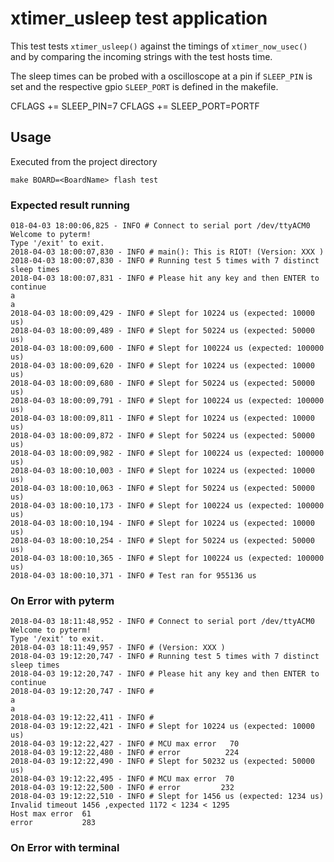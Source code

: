 # xtimer_usleep test application

This test tests `xtimer_usleep()` against the timings of `xtimer_now_usec()`
 and by comparing the incoming strings with the test hosts time.

The sleep times can be probed with a oscilloscope at a pin if `SLEEP_PIN` is set
and the respective gpio `SLEEP_PORT` is defined in the makefile.

CFLAGS += SLEEP_PIN=7
CFLAGS += SLEEP_PORT=PORTF

## Usage
Executed from the project directory
```
make BOARD=<BoardName> flash test
```

### Expected result running
```
018-04-03 18:00:06,825 - INFO # Connect to serial port /dev/ttyACM0
Welcome to pyterm!
Type '/exit' to exit.
2018-04-03 18:00:07,830 - INFO # main(): This is RIOT! (Version: XXX )
2018-04-03 18:00:07,830 - INFO # Running test 5 times with 7 distinct sleep times
2018-04-03 18:00:07,831 - INFO # Please hit any key and then ENTER to continue
a
a
2018-04-03 18:00:09,429 - INFO # Slept for 10224 us (expected: 10000 us)
2018-04-03 18:00:09,489 - INFO # Slept for 50224 us (expected: 50000 us)
2018-04-03 18:00:09,600 - INFO # Slept for 100224 us (expected: 100000 us)
2018-04-03 18:00:09,620 - INFO # Slept for 10224 us (expected: 10000 us)
2018-04-03 18:00:09,680 - INFO # Slept for 50224 us (expected: 50000 us)
2018-04-03 18:00:09,791 - INFO # Slept for 100224 us (expected: 100000 us)
2018-04-03 18:00:09,811 - INFO # Slept for 10224 us (expected: 10000 us)
2018-04-03 18:00:09,872 - INFO # Slept for 50224 us (expected: 50000 us)
2018-04-03 18:00:09,982 - INFO # Slept for 100224 us (expected: 100000 us)
2018-04-03 18:00:10,003 - INFO # Slept for 10224 us (expected: 10000 us)
2018-04-03 18:00:10,063 - INFO # Slept for 50224 us (expected: 50000 us)
2018-04-03 18:00:10,173 - INFO # Slept for 100224 us (expected: 100000 us)
2018-04-03 18:00:10,194 - INFO # Slept for 10224 us (expected: 10000 us)
2018-04-03 18:00:10,254 - INFO # Slept for 50224 us (expected: 50000 us)
2018-04-03 18:00:10,365 - INFO # Slept for 100224 us (expected: 100000 us)
2018-04-03 18:00:10,371 - INFO # Test ran for 955136 us

```

### On Error with pyterm
```
2018-04-03 18:11:48,952 - INFO # Connect to serial port /dev/ttyACM0
Welcome to pyterm!
Type '/exit' to exit.
2018-04-03 18:11:49,957 - INFO # (Version: XXX )
2018-04-03 19:12:20,747 - INFO # Running test 5 times with 7 distinct sleep times
2018-04-03 19:12:20,747 - INFO # Please hit any key and then ENTER to continue
2018-04-03 19:12:20,747 - INFO #
a
a
2018-04-03 19:12:22,411 - INFO #
2018-04-03 19:12:22,421 - INFO # Slept for 10224 us (expected: 10000 us)
2018-04-03 19:12:22,427 - INFO # MCU max error   70
2018-04-03 19:12:22,480 - INFO # error          224
2018-04-03 19:12:22,490 - INFO # Slept for 50232 us (expected: 50000 us)
2018-04-03 19:12:22,495 - INFO # MCU max error  70
2018-04-03 19:12:22,500 - INFO # error         232
2018-04-03 19:12:22,510 - INFO # Slept for 1456 us (expected: 1234 us)
Invalid timeout 1456 ,expected 1172 < 1234 < 1295
Host max error  61
error           283
```
### On Error with terminal
```

```
